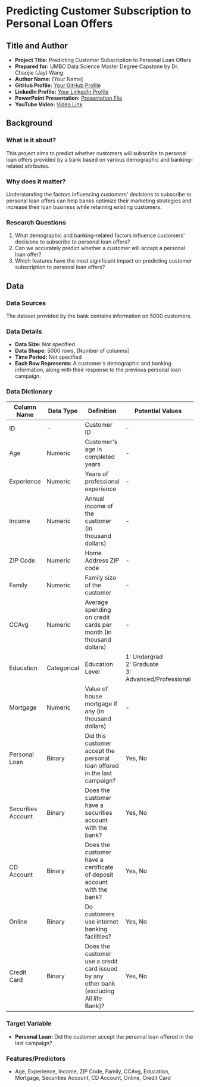 # Predicting Customer Subscription to Personal Loan Offers

## Title and Author
- **Project Title:** Predicting Customer Subscription to Personal Loan Offers
- **Prepared for:** UMBC Data Science Master Degree Capstone by Dr. Chaojie (Jay) Wang
- **Author Name:** [Your Name]
- **GitHub Profile:** [Your GitHub Profile](link)
- **LinkedIn Profile:** [Your LinkedIn Profile](link)
- **PowerPoint Presentation:** [Presentation File](link)
- **YouTube Video:** [Video Link](link)

## Background
### What is it about?
This project aims to predict whether customers will subscribe to personal loan offers provided by a bank based on various demographic and banking-related attributes.

### Why does it matter?
Understanding the factors influencing customers' decisions to subscribe to personal loan offers can help banks optimize their marketing strategies and increase their loan business while retaining existing customers.

### Research Questions
1. What demographic and banking-related factors influence customers' decisions to subscribe to personal loan offers?
2. Can we accurately predict whether a customer will accept a personal loan offer?
3. Which features have the most significant impact on predicting customer subscription to personal loan offers?

## Data
### Data Sources
The dataset provided by the bank contains information on 5000 customers.

### Data Details
- **Data Size:** Not specified
- **Data Shape:** 5000 rows, [Number of columns]
- **Time Period:** Not specified
- **Each Row Represents:** A customer's demographic and banking information, along with their response to the previous personal loan campaign.

### Data Dictionary
| Column Name        | Data Type | Definition                                                 | Potential Values                        |
|--------------------|-----------|------------------------------------------------------------|-----------------------------------------|
| ID                 | -         | Customer ID                                                | -                                       |
| Age                | Numeric   | Customer's age in completed years                          | -                                       |
| Experience         | Numeric   | Years of professional experience                           | -                                       |
| Income             | Numeric   | Annual income of the customer (in thousand dollars)        | -                                       |
| ZIP Code           | Numeric   | Home Address ZIP code                                      | -                                       |
| Family             | Numeric   | Family size of the customer                                | -                                       |
| CCAvg              | Numeric   | Average spending on credit cards per month (in thousand dollars) | -                                   |
| Education          | Categorical | Education Level                                           | 1: Undergrad<br>2: Graduate<br>3: Advanced/Professional |
| Mortgage           | Numeric   | Value of house mortgage if any (in thousand dollars)       | -                                       |
| Personal Loan      | Binary    | Did this customer accept the personal loan offered in the last campaign? | Yes, No                          |
| Securities Account | Binary    | Does the customer have a securities account with the bank?  | Yes, No                                |
| CD Account         | Binary    | Does the customer have a certificate of deposit account with the bank? | Yes, No                            |
| Online             | Binary    | Do customers use internet banking facilities?              | Yes, No                                |
| Credit Card        | Binary    | Does the customer use a credit card issued by any other bank (excluding All life Bank)? | Yes, No |

### Target Variable
- **Personal Loan:** Did the customer accept the personal loan offered in the last campaign?

### Features/Predictors
- Age, Experience, Income, ZIP Code, Family, CCAvg, Education, Mortgage, Securities Account, CD Account, Online, Credit Card

